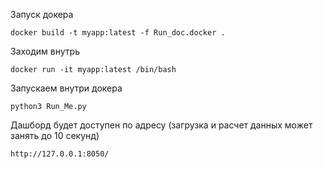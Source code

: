 Запуск докера

    docker build -t myapp:latest -f Run_doc.docker .

Заходим внутрь

    docker run -it myapp:latest /bin/bash

Запускаем внутри докера

    python3 Run_Me.py

Дашборд будет доступен по адресу (загрузка и расчет данных может занять до 10 секунд)

    http://127.0.0.1:8050/